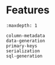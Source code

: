# Features

```{toctree}
:maxdepth: 1

column-metadata
data-generation
primary-keys
serialization
sql-generation
```
